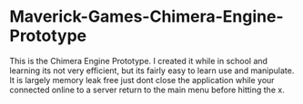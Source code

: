 Maverick-Games-Chimera-Engine-Prototype
=======================================

This is the Chimera Engine Prototype. I created it while in school and learning its not very efficient, but its fairly easy to learn use and manipulate. It is largely memory leak free just dont close the application while your connected online to a server return to the main menu before hitting the x. 
